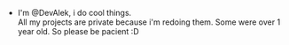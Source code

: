 - I'm @DevAlek, i do cool things.  
All my projects are private because i'm redoing them. Some were over 1 year old.
So please be pacient :D
